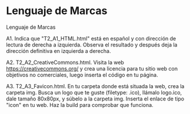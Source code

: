 # Lenguaje de Marcas
Lenguaje de Marcas

A1. Indica que "T2_A1_HTML.html" está en español y con dirección de lectura de derecha a izquierda. Observa el resultado y después deja la dirección definitiva en izquierda a derecha.

A2. T2_A2_CreativeCommons.html. Visita la web https://creativecommons.org/ y crea una
licencia para tu sitio web con objetivos no comerciales, luego inserta el código en tu página.

A3. T2_A3_Favicon.html. En tu carpeta donde está situada la web, crea la carpeta img. Busca
un logo que te guste (filetype: .ico), llámalo logo.ico, dale tamaño 80x80px, y súbelo a la
carpeta img. Inserta el enlace de tipo "icon" en tu web. Haz la build para comprobar que
funciona.